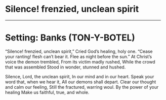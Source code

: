 # Silence! frenzied, unclean spirit

***

# Setting: Banks (TON-Y-BOTEL)

“Silence! frenzied, unclean spirit,”
Cried God’s healing, holy one.
“Cease your ranting! flesh can’t bear it.
Flee as night before the sun.”
At Christ’s voice the demon trembled,
From its victim madly rushed,
While the crowd that was assembled
Stood in wonder, stunned and hushed.

Silence, Lord, the unclean spirit,
In our mind and in our heart.
Speak your word that, when we hear it,
All our demons shall depart.
Clear our thought and calm our feeling,
Still the fractured, warring woul.
By the power of your healing
Make us faithful, true, and whole.